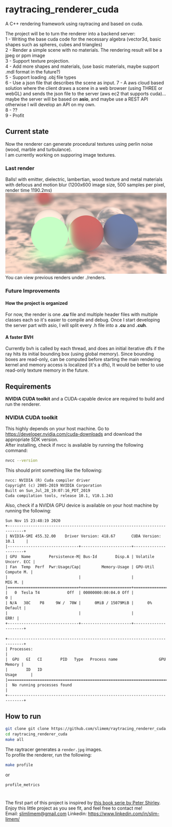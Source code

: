 # raytracing_renderer_cuda
A C++ rendering framework using raytracing and based on cuda.

The project will be to turn the renderer into a backend server:\
1 - Writing the base cuda code for the necessary algebra (vector3d, basic shapes such as spheres, cubes and triangles)\
2 - Render a simple scene with no materials. The rendering result will be a jpeg or ppm image\
3 - Support texture projection.\
4 - Add more shapes and materials, (use basic materials, maybe support .mdl format in the future?)\
5 - Support loading .obj file types\
6 - Use a json file that describes the scene as input.
7 - A aws cloud based solution where the client draws a scene in a web browser (using THREE or webGL) and sends the json file to the server (aws ec2 that supports cuda)... maybe the server will be based on **asio**, and maybe use a REST API otherwise I will develop an API on my own.\
8 - ?? \
9 - Profit

## Current state
Now the renderer can generate procedural textures using perlin noise (wood, marble and turbulance).\
I am currently working on supporing image textures.
### Last render
Balls! with emitter, dielectric, lambertian, wood texture and metal materials with defocus and motion blur (1200x600 image size, 500 samples per pixel, render time 1190.2ms)
![render](renders/marble2.jpg)
You can view previous renders under ./renders.
### Future Improvements
#### How the project is organized
For now, the render is one **.cu** file and multiple header files with multiple classes each so it's easier to compile and debug. Once I start developing the server part with asio, I will split every .h file into a **.cu** and **.cuh**.
#### A faster BVH
Currently bvh is called by each thread, and does an initial iterative dfs if the ray hits its initial bounding box (using global memory). Since bounding boxes are read-only, can be computed before starting the main rendering kernel and memory access is localized (it's a dfs), It would be better to use read-only texture memory in the future.

## Requirements
**NVIDIA CUDA toolkit** and a CUDA-capable device are required to build and run the renderer.
### NVIDIA CUDA toolkit
This highly depends on your host machine. Go to https://developer.nvidia.com/cuda-downloads and download the appropriate SDK version.\
After installing, check if nvcc is available by running the following command:
```sh
nvcc --version
```
This should print something like the following:
```
nvcc: NVIDIA (R) Cuda compiler driver
Copyright (c) 2005-2019 NVIDIA Corporation
Built on Sun_Jul_28_19:07:16_PDT_2019
Cuda compilation tools, release 10.1, V10.1.243
```
Also, check if a NVIDIA GPU device is available on your host machine by running the following:
```
Sun Nov 15 23:48:19 2020       
+-----------------------------------------------------------------------------+
| NVIDIA-SMI 455.32.00    Driver Version: 418.67       CUDA Version: 10.1     |
|-------------------------------+----------------------+----------------------+
| GPU  Name        Persistence-M| Bus-Id        Disp.A | Volatile Uncorr. ECC |
| Fan  Temp  Perf  Pwr:Usage/Cap|         Memory-Usage | GPU-Util  Compute M. |
|                               |                      |               MIG M. |
|===============================+======================+======================|
|   0  Tesla T4            Off  | 00000000:00:04.0 Off |                    0 |
| N/A   38C    P8     9W /  70W |      0MiB / 15079MiB |      0%      Default |
|                               |                      |                 ERR! |
+-------------------------------+----------------------+----------------------+
                                                                               
+-----------------------------------------------------------------------------+
| Processes:                                                                  |
|  GPU   GI   CI        PID   Type   Process name                  GPU Memory |
|        ID   ID                                                   Usage      |
|=============================================================================|
|  No running processes found                                                 |
+-----------------------------------------------------------------------------+
```

## How to run
```sh
git clone git clone https://github.com/slimem/raytracing_renderer_cuda.git
cd raytracing_renderer_cuda
make all
```
The raytracer generates a ```render.jpg``` images.\
To profile the renderer, run the following:
```sh
make profile
```
or
```sh
profile_metrics
```

#
The first part of this project is inspired by [this book serie by Peter Shirley](https://github.com/RayTracing/raytracing.github.io).\
Enjoy this little project as you see fit, and feel free to contact me!\
Email: slimlimem@gmail.com Linkedin: https://www.linkedin.com/in/slim-limem/
